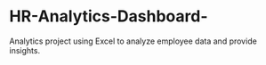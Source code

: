 # HR-Analytics-Dashboard-
Analytics project using Excel to analyze employee data and provide insights.
